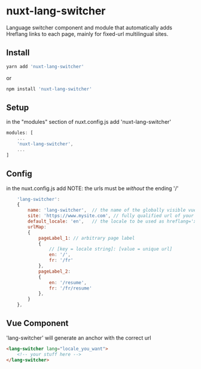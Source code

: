 # nuxt-lang-switcher
Language switcher component and module that automatically adds Hreflang links to each page, mainly for fixed-url multilingual sites.


## Install

```bash
yarn add 'nuxt-lang-switcher'
```
or

```bash
npm install 'nuxt-lang-switcher'
```

## Setup

in the "modules" section of nuxt.config.js add 'nuxt-lang-switcher'

```js
modules: [
	...
	'nuxt-lang-switcher',
	...
]

```

## Config

in the nuxt.config.js add 
NOTE: the urls must be *without* the ending '/'

```js
	'lang-switcher':
	{
		name: 'lang-switcher',	// the name of the globally visible vue component
		site: 'https://www.mysite.com',	// fully qualified url of your site, used only in production builds
		default_locale: 'en',	// the locale to be used as hreflang='x-default'
		urlMap:
		{
			pageLabel_1: // arbitrary page label
			{
				// [key = locale string]: [value = unique url]
				en: '/',
				fr: '/fr'
			},
			pageLabel_2: 
			{
				en: '/resume',
				fr: '/fr/resume'
			},
		}
	},
```



## Vue Component

'lang-switcher' will generate an anchor with the correct url

```html
<lang-switcher lang="locale_you_want">
	<!-- your stuff here -->
</lang-switcher>
```